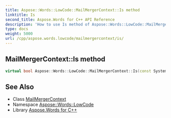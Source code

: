 ```yaml
---
title: Aspose::Words::LowCode::MailMergerContext::Is method
linktitle: Is
second_title: Aspose.Words for C++ API Reference
description: 'How to use Is method of Aspose::Words::LowCode::MailMergerContext class in C++.'
type: docs
weight: 5000
url: /cpp/aspose.words.lowcode/mailmergercontext/is/
---
```

## MailMergerContext::Is method




```cpp
virtual bool Aspose::Words::LowCode::MailMergerContext::Is(const System::TypeInfo &target) const override
```

## See Also

* Class [MailMergerContext](../)
* Namespace [Aspose::Words::LowCode](../../)
* Library [Aspose.Words for C++](../../../)
